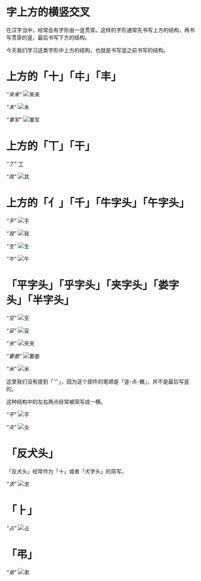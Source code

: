 # 字上方的横竖交叉

在汉字当中，经常会有字形由一竖贯穿。这样的字形通常先书写上方的结构，再书写贯穿的竖，最后书写下方的结构。

今天我们学习这类字形中上方的结构，也就是书写竖之前书写的结构。

# 上方的「十」「㐄」「丰」

*“來来”*
![來来](../src/JingdianCaoshuHeiti-svg/uni4F86.svg)

*“未”*
![未](../src/JingdianCaoshuHeiti-svg/uni672A.svg)

*“軍军”*
![軍军](../src/JingdianCaoshuHeiti-svg/uni8ECD.svg)

# 上方的「丅」「干」

*“丁”*
[丁](../src/JingdianCaoshuHeiti-svg/uni4E01.svg)

*“其”*
![其](../src/JingdianCaoshuHeiti-svg/uni5176.svg)

# 上方的「亻」「千」「牛字头」「午字头」

*“手”*
![手](../src/JingdianCaoshuHeiti-svg/uni624B.svg)

*“我”*
![我](../src/JingdianCaoshuHeiti-svg/uni6211.svg)

*“生”*
![生](../src/JingdianCaoshuHeiti-svg/uni751F.svg)

*“午”*
![午](../src/JingdianCaoshuHeiti-svg/uni5348.svg)

# 「平字头」「乎字头」「夹字头」「娄字头」「半字头」

*“巠”*
![巠](../src/JingdianCaoshuHeiti-svg/uni5DE0.svg)

*“妥”*
![妥](../src/JingdianCaoshuHeiti-svg/uni59A5.svg)

*“夹”*
![夾夹](../src/JingdianCaoshuHeiti-svg/uni593E.svg)

*“婁娄”*
![婁娄](../src/JingdianCaoshuHeiti-svg/uni5A41.svg)

*“米”*
![米](../src/JingdianCaoshuHeiti-svg/uni7C73.svg)

这里我们没有提到「⺌」，因为这个部件的笔顺是「竖-点-撇」，并不是最后写竖的。

这种结构中的左右两点经常被简写成一横。

*“平”*
![平](../src/JingdianCaoshuHeiti-svg/uni5E73.svg)

*“炎”*
![炎](../src/JingdianCaoshuHeiti-svg/uni708E.svg)

# 「反犬头」

「反犬头」经常作为「十」或者「犬字头」的简写。

*“求”*
![求](../src/JingdianCaoshuHeiti-svg/uni6C42.svg)

# 「⺊」

*“占”*
![占](../src/JingdianCaoshuHeiti-svg/uni5360.svg)

# 「弔」

*“弟”*
![弟](../src/JingdianCaoshuHeiti-svg/uni5F1F.svg)